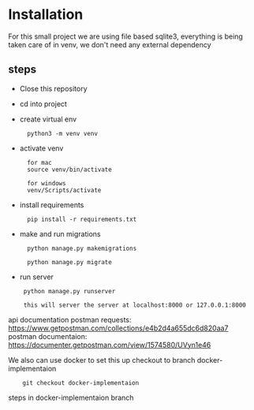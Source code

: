 # Installation

For this small project we are using file based sqlite3, everything is being taken care of in venv, we don't need any external dependency

## steps

- Close this repository
- cd into project
- create virtual env
  ```
    python3 -m venv venv
  ```
 - activate venv
    ```
      for mac
      source venv/bin/activate

      for windows
      venv/Scripts/activate
    ```
 - install requirements
    ```
      pip install -r requirements.txt
    ```
 
 - make and run migrations
    ```
      python manage.py makemigrations

      python manage.py migrate
    ```
  - run server
     ```
      python manage.py runserver
      
      this will server the server at localhost:8000 or 127.0.0.1:8000
     ```
     
  api documentation
  postman requests: https://www.getpostman.com/collections/e4b2d4a655dc6d820aa7
  postman documentaion: https://documenter.getpostman.com/view/1574580/UVyn1e46
  
  
  
We also can use docker to set this up
checkout to branch docker-implementaion

```
    git checkout docker-implementaion
```
steps in docker-implementaion branch
